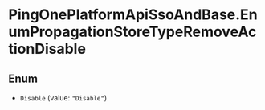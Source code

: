 # PingOnePlatformApiSsoAndBase.EnumPropagationStoreTypeRemoveActionDisable

## Enum


* `Disable` (value: `"Disable"`)


